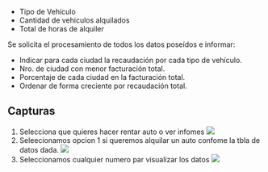 - Tipo de Vehículo
- Cantidad de vehiculos alquilados
- Total de horas de alquiler


Se solicita el procesamiento de todos los datos poseídos e informar:

- Indicar para cada ciudad la recaudación por cada tipo de vehículo.
- Nro. de ciudad con menor facturación total.
- Porcentaje de cada ciudad en la facturación total.
- Ordenar de forma creciente por recaudación total.

## Capturas


1. Selecciona  que quieres hacer  rentar auto o ver infomes
   ![](https://proyectocifrado.com/imagenes/imagen1)
2. Seleecionamos opcion 1 si queremos alquilar un auto confome la tbla de datos dada.
   ![](https://proyectocifrado.com/imagenes/imagen2)
3. Seleccionamos cualquier numero par visualizar los datos
   ![](https://proyectocifrado.com/imagenes/imagen3)